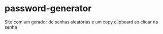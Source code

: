 # password-generator
Site com um gerador de senhas aleatórias e um copy clipboard ao clicar na senha
